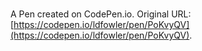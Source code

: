 # 

A Pen created on CodePen.io. Original URL: [https://codepen.io/ldfowler/pen/PoKvyQV](https://codepen.io/ldfowler/pen/PoKvyQV).


